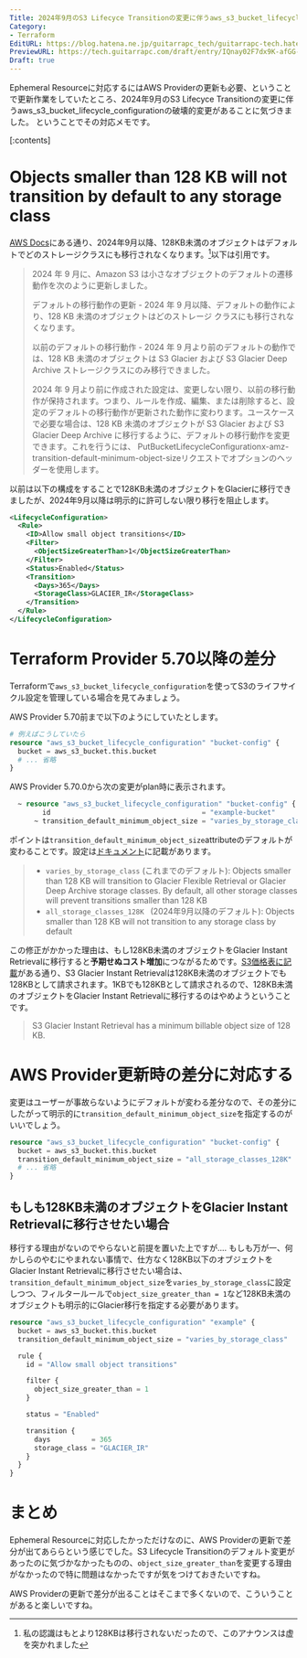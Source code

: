 ```yaml
---
Title: 2024年9月のS3 Lifecyce Transitionの変更に伴うaws_s3_bucket_lifecycle_configurationの破壊的変更
Category:
- Terraform
EditURL: https://blog.hatena.ne.jp/guitarrapc_tech/guitarrapc-tech.hatenablog.com/atom/entry/6802418398329718934
PreviewURL: https://tech.guitarrapc.com/draft/entry/IQnay02F7dx9K-afGG-PzrVIK_s
Draft: true
---
```


Ephemeral Resourceに対応するにはAWS Providerの更新も必要、ということで更新作業をしていたところ、2024年9月のS3 Lifecyce Transitionの変更に伴うaws_s3_bucket_lifecycle_configurationの破壊的変更があることに気づきました。
ということでその対応メモです。

[:contents]

# Objects smaller than 128 KB will not transition by default to any storage class

[AWS Docs](https://docs.aws.amazon.com/AmazonS3/latest/userguide/lifecycle-transition-general-considerations.html#lifecycle-configuration-constraints)にある通り、2024年9月以降、128KB未満のオブジェクトはデフォルトでどのストレージクラスにも移行されなくなります。[^1]以下は引用です。

> 2024 年 9 月に、Amazon S3 は小さなオブジェクトのデフォルトの遷移動作を次のように更新しました。
>
> デフォルトの移行動作の更新 - 2024 年 9 月以降、デフォルトの動作により、128 KB 未満のオブジェクトはどのストレージ クラスにも移行されなくなります。
>
> 以前のデフォルトの移行動作 - 2024 年 9 月より前のデフォルトの動作では、128 KB 未満のオブジェクトは S3 Glacier および S3 Glacier Deep Archive ストレージクラスにのみ移行できました。
>
> 2024 年 9 月より前に作成された設定は、変更しない限り、以前の移行動作が保持されます。つまり、ルールを作成、編集、または削除すると、設定のデフォルトの移行動作が更新された動作に変わります。ユースケースで必要な場合は、128 KB 未満のオブジェクトが S3 Glacier および S3 Glacier Deep Archive に移行するように、デフォルトの移行動作を変更できます。これを行うには、 PutBucketLifecycleConfigurationx-amz-transition-default-minimum-object-sizeリクエストでオプションのヘッダーを使用します。

以前は以下の構成をすることで128KB未満のオブジェクトをGlacierに移行できましたが、2024年9月以降は明示的に許可しない限り移行を阻止します。

```xml
<LifecycleConfiguration>
  <Rule>
    <ID>Allow small object transitions</ID>
    <Filter>
      <ObjectSizeGreaterThan>1</ObjectSizeGreaterThan>
    </Filter>
    <Status>Enabled</Status>
    <Transition>
      <Days>365</Days>
      <StorageClass>GLACIER_IR</StorageClass>
    </Transition>
  </Rule>
</LifecycleConfiguration>
```

# Terraform Provider 5.70以降の差分

Terraformで`aws_s3_bucket_lifecycle_configuration`を使ってS3のライフサイクル設定を管理している場合を見てみましょう。

AWS Provider 5.70前まで以下のようにしていたとします。

```terraform
# 例えばこうしていたら
resource "aws_s3_bucket_lifecycle_configuration" "bucket-config" {
  bucket = aws_s3_bucket.this.bucket
  # ... 省略
}
```

AWS Provider 5.70.0から次の変更がplan時に表示されます。

```terraform
  ~ resource "aws_s3_bucket_lifecycle_configuration" "bucket-config" {
        id                                     = "example-bucket"
      ~ transition_default_minimum_object_size = "varies_by_storage_class" -> "all_storage_classes_128K"
```

ポイントは`transition_default_minimum_object_size`attributeのデフォルトが変わることです。設定は[ドキュメント](https://docs.aws.amazon.com/AmazonS3/latest/API/API_PutBucketLifecycleConfiguration.html)に記載があります。

> * `varies_by_storage_class` (これまでのデフォルト): Objects smaller than 128 KB will transition to Glacier Flexible Retrieval or Glacier Deep Archive storage classes. By default, all other storage classes will prevent transitions smaller than 128 KB
>* `all_storage_classes_128K ` (2024年9月以降のデフォルト): Objects smaller than 128 KB will not transition to any storage class by default

この修正がかかった理由は、もし128KB未満のオブジェクトをGlacier Instant Retrievalに移行すると**予期せぬコスト増加**につながるためです。[S3価格表に記載](https://aws.amazon.com/s3/pricing/?nc1=h_ls)がある通り、S3 Glacier Instant Retrievalは128KB未満のオブジェクトでも128KBとして請求されます。1KBでも128KBとして請求されるので、128KB未満のオブジェクトをGlacier Instant Retrievalに移行するのはやめようということです。

> S3 Glacier Instant Retrieval has a minimum billable object size of 128 KB.

# AWS Provider更新時の差分に対応する

変更はユーザーが事故らないようにデフォルトが変わる差分なので、その差分にしたがって明示的に`transition_default_minimum_object_size`を指定するのがいいでしょう。

```terraform
resource "aws_s3_bucket_lifecycle_configuration" "bucket-config" {
  bucket = aws_s3_bucket.this.bucket
  transition_default_minimum_object_size = "all_storage_classes_128K"
  # ... 省略
}
```


## もしも128KB未満のオブジェクトをGlacier Instant Retrievalに移行させたい場合

移行する理由がないのでやらないと前提を置いた上ですが.... もしも万が一、何かしらのやむにやまれない事情で、仕方なく128KB以下のオブジェクトをGlacier Instant Retrievalに移行させたい場合は、`transition_default_minimum_object_size`を`varies_by_storage_class`に設定しつつ、フィルタールールで`object_size_greater_than = 1`など128KB未満のオブジェクトも明示的にGlacier移行を指定する必要があります。

```terraform
resource "aws_s3_bucket_lifecycle_configuration" "example" {
  bucket = aws_s3_bucket.this.bucket
  transition_default_minimum_object_size = "varies_by_storage_class"

  rule {
    id = "Allow small object transitions"

    filter {
      object_size_greater_than = 1
    }

    status = "Enabled"

    transition {
      days          = 365
      storage_class = "GLACIER_IR"
    }
  }
}
```

# まとめ

Ephemeral Resourceに対応したかっただけなのに、AWS Providerの更新で差分が出てあららという感じでした。S3 Lifecycle Transitionのデフォルト変更があったのに気づかなかったものの、`object_size_greater_than`を変更する理由がなかったので特に問題はなかったですが気をつけておきたいですね。

AWS Providerの更新で差分が出ることはそこまで多くないので、こういうことがあると楽しいですね。

[^1]: 私の認識はもとより128KBは移行されないだったので、このアナウンスは虚を突かれました
